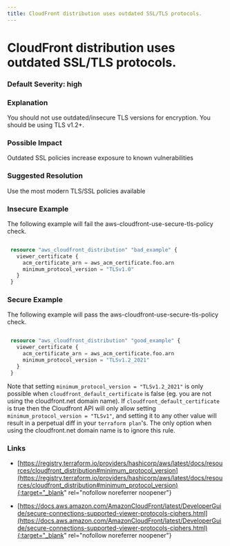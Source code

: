 ```yaml
---
title: CloudFront distribution uses outdated SSL/TLS protocols.
---
```


# CloudFront distribution uses outdated SSL/TLS protocols.

### Default Severity: <span class="severity high">high</span>

### Explanation

You should not use outdated/insecure TLS versions for encryption. You should be using TLS v1.2+.

### Possible Impact
Outdated SSL policies increase exposure to known vulnerabilities

### Suggested Resolution
Use the most modern TLS/SSL policies available


### Insecure Example

The following example will fail the aws-cloudfront-use-secure-tls-policy check.
```terraform

 resource "aws_cloudfront_distribution" "bad_example" {
   viewer_certificate {
     acm_certificate_arn = aws_acm_certificate.foo.arn
     minimum_protocol_version = "TLSv1.0"
   }
 }
```



### Secure Example

The following example will pass the aws-cloudfront-use-secure-tls-policy check.
```terraform

 resource "aws_cloudfront_distribution" "good_example" {
   viewer_certificate {
     acm_certificate_arn = aws_acm_certificate.foo.arn
     minimum_protocol_version = "TLSv1.2_2021"
   }
 }
```

Note that setting `minimum_protocol_version = "TLSv1.2_2021"` is only possible when `cloudfront_default_certificate` is false (eg. you are not using the cloudfront.net domain name). If `cloudfront_default_certificate` is true then the Cloudfront API will only allow setting `minimum_protocol_version = "TLSv1"`, and setting it to any other value will result in a perpetual diff in your `terraform plan`'s. The only option when using the cloudfront.net domain name is to ignore this rule.


### Links


- [https://registry.terraform.io/providers/hashicorp/aws/latest/docs/resources/cloudfront_distribution#minimum_protocol_version](https://registry.terraform.io/providers/hashicorp/aws/latest/docs/resources/cloudfront_distribution#minimum_protocol_version){:target="_blank" rel="nofollow noreferrer noopener"}

- [https://docs.aws.amazon.com/AmazonCloudFront/latest/DeveloperGuide/secure-connections-supported-viewer-protocols-ciphers.html](https://docs.aws.amazon.com/AmazonCloudFront/latest/DeveloperGuide/secure-connections-supported-viewer-protocols-ciphers.html){:target="_blank" rel="nofollow noreferrer noopener"}
